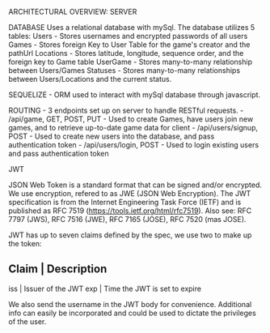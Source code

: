 
ARCHITECTURAL OVERVIEW: SERVER

  DATABASE
  Uses a relational database with mySql.
  The database utilizes 5 tables:
  Users
    - Stores usernames and encrypted passwords of all users
  Games
    - Stores foreign Key to User Table for the game's creator and the pathUrl
  Locations
    - Stores latitude, longitude, sequence order, and the foreign key to Game table
  UserGame
    - Stores many-to-many relationship between Users/Games
  Statuses
    - Stores many-to-many relationships between Users/Locations and the current status.

  SEQUELIZE
    - ORM used to interact with mySql database through javascript.

  ROUTING
    - 3 endpoints set up on server to handle RESTful requests.
    - /api/game, GET, POST, PUT
      - Used to create Games, have users join new games, and to retrieve up-to-date game data for client
    - /api/users/signup, POST
      - Used to create new users into the database, and pass authentication token
    - /api/users/login, POST
      - Used to login existing users and pass authentication token

  JWT

  JSON Web Token is a standard format that can be signed and/or encrypted. We use encryption, refered to as JWE (JSON Web Encryption). The JWT specification is from the Internet Engineering Task Force (IETF) and is published as RFC 7519 (https://tools.ietf.org/html/rfc7519).  Also see:  RFC 7797 (JWS), RFC 7516 (JWE), RFC 7165 (JOSE), RFC 7520 (mas JOSE).

JWT has up to seven claims defined by the spec, we use two to make up the token:

Claim        |     Description
-----------------------------------------------
iss          |   Issuer of the JWT
exp          |   Time the JWT is set to expire

We also send the username in the JWT body for convenience. Additional info can easily be incorporated and could be used to dictate the privileges of the user.
